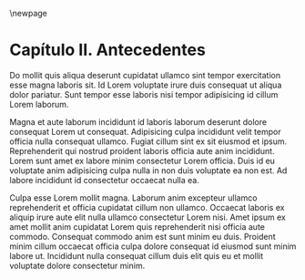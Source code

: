 \newpage

# Capítulo II. Antecedentes

Do mollit quis aliqua deserunt cupidatat ullamco sint tempor exercitation esse magna laboris sit. Id Lorem voluptate irure duis consequat ut aliqua dolor pariatur. Sunt tempor esse laboris nisi tempor adipisicing id cillum Lorem laborum.

Magna et aute laborum incididunt id laboris laborum deserunt dolore consequat Lorem ut consequat. Adipisicing culpa incididunt velit tempor officia nulla consequat ullamco. Fugiat cillum sint ex sit eiusmod et ipsum. Reprehenderit qui nostrud proident laboris officia aute anim incididunt. Lorem sunt amet ex labore minim consectetur Lorem officia. Duis id eu voluptate anim adipisicing culpa nulla in non duis voluptate ea non est. Ad labore incididunt id consectetur occaecat nulla ea.

Culpa esse Lorem mollit magna. Laborum anim excepteur ullamco reprehenderit et officia cupidatat cillum non ullamco. Occaecat laboris ex aliquip irure aute elit nulla ullamco consectetur Lorem nisi. Amet ipsum ex amet mollit anim cupidatat Lorem quis reprehenderit nisi officia aute commodo. Consequat commodo anim est sunt minim eu duis. Proident minim cillum occaecat officia culpa dolore consequat id eiusmod sunt minim labore ut. Incididunt nulla consequat cillum duis elit quis eu et mollit voluptate dolore consectetur minim.
